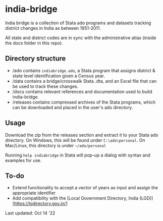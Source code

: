 # india-bridge

India bridge is a collection of Stata ado programs and datasets tracking district changes in India as between 1951-2011.

All state and district codes are in sync with the administrative atlas (inside the docs folder in this repo).

## Directory structure

- /ado contains `indiabridge.ado`, a Stata program that assigns district & state level identification given a Census year.
- /data contains a bridge/crosswalk Stata .dta, and an Excel file that can be used to track these changes.
- /docs contains relevant references and documentation used to build india-bridge.
- /releases contains compressed archives of the Stata programs, which can be downloaded and placed in the user's ado directory.

## Usage
Download the zip from the releases section and extract it to your Stata ado directory.
On Windows, this will be found under `C:\ado\personal`.
On Mac/Linux, this directory is under `~/ado/personal`

Running `help indiabridge` in Stata will pop-up a dialog with syntax and examples for use.

## To-do
  - Extend functionality to accept a vector of years as input and assign the
    appropriate identifier
  - Add compatibility with the [Local Government Directory, India (LGD)][https://lgdirectory.gov.in/]

Last updated: Oct 14 '22
